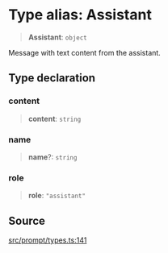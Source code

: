 # Type alias: Assistant

> **Assistant**: `object`

Message with text content from the assistant.

## Type declaration

### content

> **content**: `string`

### name

> **name**?: `string`

### role

> **role**: `"assistant"`

## Source

[src/prompt/types.ts:141](https://github.com/dexaai/llm-tools/blob/f300435/src/prompt/types.ts#L141)
